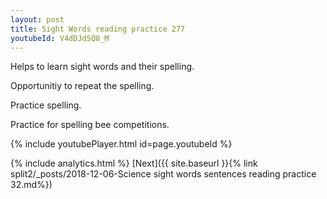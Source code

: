 ```yaml
---
layout: post
title: Sight Words reading practice 277
youtubeId: V4dDJdSQ8_M
---
```

 
 
Helps to learn sight words and their spelling.

Opportunitiy to repeat the spelling. 

Practice spelling. 
 
Practice for spelling bee competitions. 
 
{% include youtubePlayer.html id=page.youtubeId %}
 
 
{% include analytics.html %} 
[Next]({{ site.baseurl }}{% link  split2/_posts/2018-12-06-Science sight words sentences reading practice 32.md%})
 

